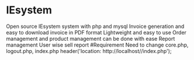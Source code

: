# IEsystem
Open source IEsystem system with php and mysql
Invoice generation and easy to download invoice in PDF format
Lightweight and easy to use
Order management and product management can be done with ease
Report management
User wise sell report
#Requirement
Need to change
core.php, logout.php, index.php
header('location: http://localhost/<foldername>/index.php');	

